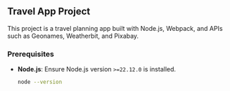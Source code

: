 ## Travel App Project

This project is a travel planning app built with Node.js, Webpack, and APIs such as Geonames, Weatherbit, and Pixabay.

### Prerequisites
- **Node.js**: Ensure Node.js version `>=22.12.0` is installed.
  ```bash
  node --version
